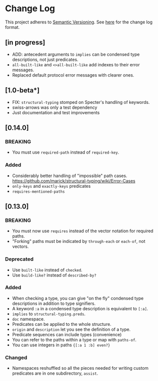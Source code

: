 # Change Log
This project adheres to [Semantic Versioning](http://semver.org/).
See [here](http://keepachangelog.com/) for the change log format.

## [in progress]

- ADD: antecedent arguments to `implies` can be condensed type descriptions, not just predicates.
- `all-built-like` and `<>all-built-like` add indexes to their error messages.
- Replaced default protocol error messages with clearer ones.


## [1.0-beta*]

- FIX: `structural-typing` stomped on Specter's handling of keywords.
- swiss-arrows was only a test dependency
- Just documentation and test improvements

## [0.14.0]

### BREAKING

- You must use `required-path` instead of `required-key`.

### Added
- Considerably better handling of "impossible" path cases. https://github.com/marick/structural-typing/wiki/Error-Cases
- `only-keys` and `exactly-keys` predicates
- `requires-mentioned-paths`

## [0.13.0]

### BREAKING

- You must now use `requires` instead of the vector notation for required paths.
- "Forking" paths must be indicated by `through-each` or `each-of`, not vectors.

### Deprecated

- Use `built-like` instead of `checked`.
- Use `build-like?` instead of `described-by?`

### Added

- When checking a type, you can give "on the fly" condensed type descriptions in addition
  to type signifiers.
- A keyword `:a` in a condensed type description is equivalent to `[:a]`.
- `implies` to `structural-typing.preds`.
- `doc` namespace.
- Predicates can be applied to the whole structure.
- `origin` and `description` let you see the definition of a type.
- Predicate sequences can include types (convenience)
- You can refer to the paths within a type or map with `paths-of`.
- You can use integers in paths `{[:a 1 :b] even?}`

### Changed

- Namespaces reshuffled so all the pieces needed for writing custom predicates
  are in one subdirectory, `assist`.
